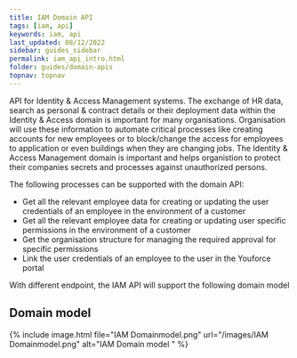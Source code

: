 ```yaml
---
title: IAM Domain API
tags: [iam, api]
keywords: iam, api
last_updated: 08/12/2022
sidebar: guides_sidebar
permalink: iam_api_intro.html
folder: guides/domain-apis
topnav: topnav
---
```


API for Identity & Access Management systems. The exchange of HR data, search as personal & contract details or their deployment data within the Identity & Access domain is important for many organisations. Organisation will use these information to automate  critical processes like creating accounts for new employees or to block/change the access for employees to application or even buildings when they are changing jobs.
The Identity & Access Management domain is important and helps organistion to protect their companies secrets and processes against unauthorized persons. 

The following processes can be supported with the domain API:
- Get all the relevant employee data for creating or updating the user credentials of an employee in the environment of a customer
- Get all the relevant employee data for creating or updating user specific permissions in the environment of a customer
- Get the organisation structure for managing the required approval for specific permissions
- Link the user credentials of an employee to the user in the Youforce portal


With different endpoint, the IAM API will support the following domain model
## Domain model 

{% include image.html file="IAM Domainmodel.png" url="/images/IAM Domainmodel.png" alt="IAM Domain model " %}